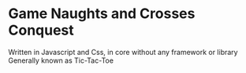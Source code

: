 # Game Naughts and Crosses Conquest
Written in Javascript and Css, in core without any framework or library
Generally known as Tic-Tac-Toe
